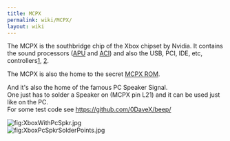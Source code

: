 ```yaml
---
title: MCPX
permalink: wiki/MCPX/
layout: wiki
---
```


The MCPX is the southbridge chip of the Xbox chipset by Nvidia. It
contains the sound processors ([APU](/wiki/APU "wikilink") and
[ACI](/wiki/ACI "wikilink")) and also the USB, PCI, IDE, etc,
controllers[1](https://web.archive.org/web/20010418214256/http://www.ga-hardware.com:80/preview.cfm?id=NVIDIAMCP),
[2](https://web.archive.org/web/20010410003338/http://www.nvnews.net/previews/mcpx/mcpx.shtml).

The MCPX is also the home to the secret [MCPX ROM](/wiki/MCPX_ROM "wikilink").

And it's also the home of the famous PC Speaker Signal.  
One just has to solder a Speaker on (MCPX pin L21) and it can be used
just like on the PC.  
For some test code see
[<https://github.com/0DaveX/beep/>](https://github.com/0DaveX/beep/)

![](XboxWithPcSpkr.jpg "fig:XboxWithPcSpkr.jpg")  
![](XboxPcSpkrSolderPoints.jpg "fig:XboxPcSpkrSolderPoints.jpg")
